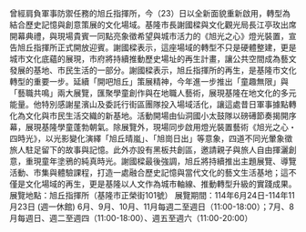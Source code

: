 曾經肩負軍事防禦任務的旭丘指揮所，今（23）日以全新面貌重新啟用，轉型為結合歷史記憶與創意策展的文化場域。基隆市長謝國樑與文化觀光局長江亭玫出席開幕典禮，與現場貴賓一同點亮象徵希望與城市活力的《旭光之心》燈光裝置，宣告旭丘指揮所正式開放迎賓。謝國樑表示，這座場域的轉型不只是硬體整建，更是城市文化底蘊的展現，市府將持續推動歷史場址的再生計畫，讓公共空間成為藝文發展的基地、市民生活的一部分。謝國樑表示，旭丘指揮所的再生，是基隆市文化轉型的重要一步。延續「開吧旭丘」策展精神，今年進一步推出「童趣無限」與「藝職共鳴」兩大展覽，匯聚學童創作與在地職人藝術，展現基隆在地文化的多元能量。他特別感謝星濱山及委託行街區團隊投入場域活化，讓這處昔日軍事據點轉化為文化與市民生活交織的新基地。活動開場由仙洞國小太鼓隊以磅礡節奏揭開序幕，展現基隆學童蓬勃朝氣。除展覽外，現場同步啟用燈光裝置藝術《旭光之心・四時光》，以光影變化演繹「旭丘晴嵐」、「旭崗日出」等意象，四道不同光暈象徵旅人駐足留下的故事與記憶。此外亦設有黑板共創區，邀請親子與旅人自由揮灑創意，重現童年塗鴉的純真時光。謝國樑最後強調，旭丘將持續推出主題展覽、導覽活動、市集與體驗課程，打造一處融合歷史記憶與當代文化的藝文生活基地；這不僅是文化場域的再生，更是基隆以人文作為城市軸線、推動轉型升級的實踐成果。展覽地點：旭丘指揮所（基隆市正榮街101號）
展覽期間：114年6月24日-114年11月23日 (週一休館)
6月、9月、10月、11月每週二至週日（11:00-18:00）；7月、8月每週日、週二至週四（11:00-18:00）、週五至週六（11:00-20:00）